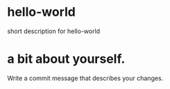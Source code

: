 # hello-world
short description for hello-world

# a bit about yourself.
Write a commit message that describes your changes.
